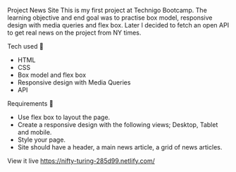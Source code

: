 Project News Site
This is my first project at Technigo Bootcamp. The learning objective and end goal was to practise box model, responsive design with media queries and flex box. Later I decided to fetch an open API to get real news on the project from NY times.

Tech used 🧠
- HTML
- CSS
- Box model and flex box
- Responsive design with Media Queries
- API 

Requirements 🧪
- Use flex box to layout the page.
- Create a responsive design with the following views; Desktop, Tablet and mobile.
- Style your page.
- Site should have a header, a main news article, a grid of news articles.

View it live
https://nifty-turing-285d99.netlify.com/
